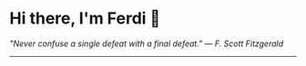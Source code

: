 <h1>Hi there, I'm Ferdi 👋</h1>

<p><em>
  "Never confuse a single defeat with a final defeat." — F. Scott Fitzgerald
</em></p>

---
